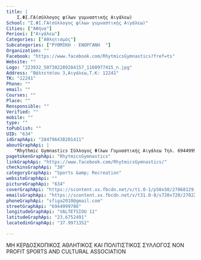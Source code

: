 ```yaml
---
title: |
    Σ.ΦΙ.ΓΑ(σύλλογος φίλων γυμναστικής Αιγάλεω)
School: "Σ.ΦΙ.ΓΑ(σύλλογος φίλων γυμναστικής Αιγάλεω)"
Cities: ["Αθήνα"]
Perioxi: ["Αιγάλεω"]
Categories: ["Αθλητισμός"]
Subcategories: ["ΡΥΘΜΙΚΗ - ΕΝΟΡΓΑΝΗ  "]
Organization: ""
Facebook: "https://www.facebook.com/RhytmicsGymnastics?fref=ts"
Website: ""
Logo: "223932_507302289284157_1160977415_n.jpg"
Address: "Βάλτετσίου 3,Αιγάλεω,Τ.Κ: 12241"
TK: "12241"
Phone: ""
email: ""
Courses: ""
Place: ""
Rensponsible: ""
Verified: ""
mobile: ""
type: ""
toPublish: ""
UID: "634"
idGraphApi: "284796438201411"
aboutGraphApi: | 
   "Rhythmic Gymnastics Σύλλογος Φίλων Γυμναστικής Αιγάλεω Τηλ. 6944999786"
pagetokenGraphApi: "RhytmicsGymnastics"
linkGraphApi: "https://www.facebook.com/RhytmicsGymnastics/"
checkinsGraphApi: "30"
categoryGraphApi: "Sports &amp; Recreation"
websiteGraphApi: ""
pictureGraphApi: "634"
coverGraphApi: "https://scontent.xx.fbcdn.net/v/t1.0-1/p50x50/27868129_1961593183855053_1298089274814854670_n.jpg?oh=4463e9e26844128c1cbe74f4806a90d2&amp;oe=5B3B2AA7"
emailsGraphApi: "https://scontent.xx.fbcdn.net/v/t31.0-8/s720x720/27022017_1935216206492751_3485099453026110413_o.jpg?oh=302886ce114d1974c261aedfc77b2256&amp;oe=5B38D5DC"
phoneGraphApi: "sfiga2010@gmail.com"
streetGraphApi: "6944999786"
longitudeGraphApi: "VALTETSIOU 11"
latitudeGraphApi: "23.6752491"
locatedinGraphApi: "37.9971352"

---
```


ΜΗ ΚΕΡΔΟΣΚΟΠΙΚΟΣ ΑΘΛΗΤΙΚΟΣ ΚΑΙ ΠΟΛΙΤΙΣΤΙΚΟΣ ΣΥΛΛΟΓΟΣ NON PROFIT SPORTS AND CULTURAL ASSOCIATION

